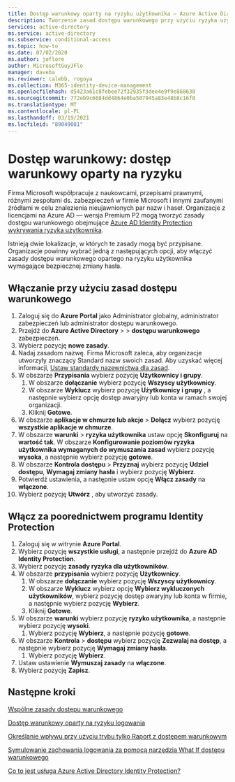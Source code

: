 ```yaml
---
title: Dostęp warunkowy oparty na ryzyku użytkownika — Azure Active Directory
description: Tworzenie zasad dostępu warunkowego przy użyciu ryzyka użytkownika ochrony tożsamości
services: active-directory
ms.service: active-directory
ms.subservice: conditional-access
ms.topic: how-to
ms.date: 07/02/2020
ms.author: joflore
author: MicrosoftGuyJFlo
manager: daveba
ms.reviewer: calebb, rogoya
ms.collection: M365-identity-device-management
ms.openlocfilehash: d5423a61c8febee72f32935f3dee4e9f9e868630
ms.sourcegitcommit: 772eb9c6684dd4864e0ba507945a83e48b8c16f0
ms.translationtype: MT
ms.contentlocale: pl-PL
ms.lasthandoff: 03/19/2021
ms.locfileid: "89049081"
---
```

# <a name="conditional-access-user-risk-based-conditional-access"></a>Dostęp warunkowy: dostęp warunkowy oparty na ryzyku

Firma Microsoft współpracuje z naukowcami, przepisami prawnymi, różnymi zespołami ds. zabezpieczeń w firmie Microsoft i innymi zaufanymi źródłami w celu znalezienia nieujawnionych par nazw i haseł. Organizacje z licencjami na Azure AD — wersja Premium P2 mogą tworzyć zasady dostępu warunkowego obejmujące [Azure AD Identity Protection wykrywania ryzyka użytkownika](../identity-protection/concept-identity-protection-risks.md#user-risk). 

Istnieją dwie lokalizacje, w których te zasady mogą być przypisane. Organizacje powinny wybrać jedną z następujących opcji, aby włączyć zasady dostępu warunkowego opartego na ryzyku użytkownika wymagające bezpiecznej zmiany hasła.

## <a name="enable-with-conditional-access-policy"></a>Włączanie przy użyciu zasad dostępu warunkowego

1. Zaloguj się do **Azure Portal** jako Administrator globalny, administrator zabezpieczeń lub administrator dostępu warunkowego.
1. Przejdź do **Azure Active Directory**  >    >  **dostępu warunkowego** zabezpieczeń.
1. Wybierz pozycję **nowe zasady**.
1. Nadaj zasadom nazwę. Firma Microsoft zaleca, aby organizacje utworzyły znaczący Standard nazw swoich zasad. Aby uzyskać więcej informacji, [Ustaw standardy nazewnictwa dla zasad](./plan-conditional-access.md#set-naming-standards-for-your-policies).
1. W obszarze **Przypisania** wybierz pozycję **Użytkownicy i grupy**.
   1. W obszarze **dołączanie** wybierz pozycję **Wszyscy użytkownicy**.
   1. W obszarze **Wyklucz** wybierz pozycję **Użytkownicy i grupy** , a następnie wybierz opcję dostęp awaryjny lub konta w ramach swojej organizacji. 
   1. Kliknij **Gotowe**.
1. W obszarze **aplikacje w chmurze lub akcje**  >  **Dołącz** wybierz pozycję **wszystkie aplikacje w chmurze**.
1. W obszarze **warunki**  >  **ryzyka użytkownika** ustaw opcję **Skonfiguruj** na **wartość tak**. W obszarze **Konfigurowanie poziomów ryzyka użytkownika wymaganych do wymuszania zasad** wybierz pozycję **wysoka**, a następnie wybierz pozycję **gotowe**.
1. W obszarze **Kontrola dostępu**  >  **Przyznaj** wybierz pozycję **Udziel dostępu**, **Wymagaj zmiany hasła** i wybierz pozycję **Wybierz**.
1. Potwierdź ustawienia, a następnie ustaw opcję **Włącz zasady** na **włączone**.
1. Wybierz pozycję **Utwórz** , aby utworzyć zasady.

## <a name="enable-through-identity-protection"></a>Włącz za poorednictwem programu Identity Protection

1. Zaloguj się w witrynie **Azure Portal**.
1. Wybierz pozycję **wszystkie usługi**, a następnie przejdź do **Azure AD Identity Protection**.
1. Wybierz pozycję **zasady ryzyka dla użytkowników**.
1. W obszarze **przypisania** wybierz pozycję **Użytkownicy**.
   1. W obszarze **dołączanie** wybierz pozycję **Wszyscy użytkownicy**.
   1. W obszarze **Wyklucz** wybierz opcję **Wybierz wykluczonych użytkowników**, wybierz pozycję dostęp awaryjny lub konta w firmie, a następnie wybierz pozycję **Wybierz**.
   1. Kliknij **Gotowe**.
1. W obszarze **warunki** wybierz pozycję **ryzyko użytkownika**, a następnie wybierz pozycję **wysoki**.
   1. Wybierz pozycję **Wybierz**, a następnie pozycję **gotowe**.
1. W obszarze **Kontrola**  >  **dostępu** wybierz pozycję **Zezwalaj na dostęp**, a następnie wybierz pozycję **Wymagaj zmiany hasła**.
   1. Wybierz pozycję **Wybierz**.
1. Ustaw ustawienie **Wymuszaj zasady** na **włączone**.
1. Wybierz pozycję **Zapisz**.

## <a name="next-steps"></a>Następne kroki

[Wspólne zasady dostępu warunkowego](concept-conditional-access-policy-common.md)

[Dostęp warunkowy oparty na ryzyku logowania](howto-conditional-access-policy-risk.md)

[Określanie wpływu przy użyciu trybu tylko Raport z dostępem warunkowym](howto-conditional-access-insights-reporting.md)

[Symulowanie zachowania logowania za pomocą narzędzia What If dostępu warunkowego](troubleshoot-conditional-access-what-if.md)

[Co to jest usługa Azure Active Directory Identity Protection?](../identity-protection/overview-identity-protection.md)